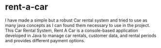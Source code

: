 # rent-a-car
 I have made a simple but a robust Car rental system and tried to use as many java concepts as I can found them necessary to use in the project. This Car Rental System, Rent A Car is a console-based application developed in Java to manage car rentals, customer data, and rental periods and provides different payment options.
